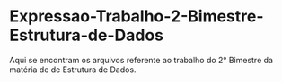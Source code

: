 # Expressao-Trabalho-2-Bimestre-Estrutura-de-Dados
Aqui se encontram os arquivos referente ao trabalho do 2° Bimestre da matéria de de Estrutura de Dados.
